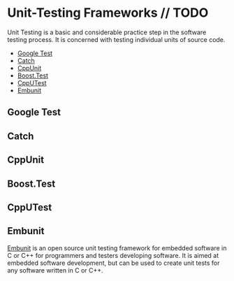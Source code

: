 # Unit-Testing Frameworks // TODO

Unit Testing is a basic and considerable practice step in the software testing process. It is concerned with testing individual units of source code.

- [Google Test](#google-test)
- [Catch](#catch)
- [CppUnit](#cppunit)
- [Boost.Test](#boosttest)
- [CppUTest](#cpputest)
- [Embunit](#embunit)

## Google Test

## Catch

## CppUnit

## Boost.Test

## CppUTest

## Embunit

[Embunit](https://www.embunit.com/) is an open source unit testing framework for embedded software in C or C++ for programmers and testers developing software. It is aimed at embedded software development, but can be used to create unit tests for any software written in C or C++.
